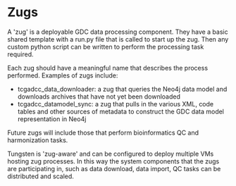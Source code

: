 Zugs
===========

A 'zug' is a deployable GDC data processing component. They have a basic shared template with a run.py file that is called to start up the zug. Then any custom python script can be written to perform the processing task required.

Each zug should have a meaningful name that describes the process performed. Examples of zugs include:
  -  tcgadcc_data_downloader: a zug that queries the Neo4j data model and downloads archives that have not yet been downloaded
  -  tcgadcc_datamodel_sync: a zug that pulls in the various XML, code tables and other sources of metadata to construct the GDC data model representation in Neo4j
  
Future zugs will include those that perform bioinformatics QC and harmonization tasks.

Tungsten is 'zug-aware' and can be configured to deploy multiple VMs hosting zug processes. In this way the system components that the zugs are participating in, such as data download, data import, QC tasks can be distributed and scaled.
